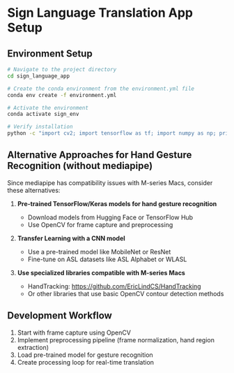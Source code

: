 # Sign Language Translation App Setup

## Environment Setup
```bash
# Navigate to the project directory
cd sign_language_app

# Create the conda environment from the environment.yml file
conda env create -f environment.yml

# Activate the environment
conda activate sign_env

# Verify installation
python -c "import cv2; import tensorflow as tf; import numpy as np; print('OpenCV version:', cv2.__version__); print('TensorFlow version:', tf.__version__); print('NumPy version:', np.__version__)"
```

## Alternative Approaches for Hand Gesture Recognition (without mediapipe)

Since mediapipe has compatibility issues with M-series Macs, consider these alternatives:

1. **Pre-trained TensorFlow/Keras models for hand gesture recognition**
   - Download models from Hugging Face or TensorFlow Hub
   - Use OpenCV for frame capture and preprocessing

2. **Transfer Learning with a CNN model**
   - Use a pre-trained model like MobileNet or ResNet
   - Fine-tune on ASL datasets like ASL Alphabet or WLASL

3. **Use specialized libraries compatible with M-series Macs**
   - HandTracking: https://github.com/EricLindCS/HandTracking
   - Or other libraries that use basic OpenCV contour detection methods

## Development Workflow

1. Start with frame capture using OpenCV
2. Implement preprocessing pipeline (frame normalization, hand region extraction)
3. Load pre-trained model for gesture recognition
4. Create processing loop for real-time translation